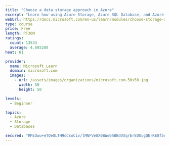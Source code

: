 ```yaml
---
title: "Choose a data storage approach in Azure"
excerpt: "Learn how using Azure Storage, Azure SQL Database, and Azure Cosmos DB - or a combination of them - for your business scenario is the best way to get the most performant solution."
webUrl: https://docs.microsoft.com/en-us/learn/modules/choose-storage-approach-in-azure/
type: course
price: Free
length: PT30M
ratings:
  count: 13533
  average: 4.685288
heat: 61

provider:
  name: Microsoft Learn
  domain: microsoft.com
  images:
    - url: /assets/images/organizations/microsoft.com-50x50.jpg
      width: 50
      height: 50

levels:
  - Beginner

topics:
  - Azure
  - Storage
  - Databases

secured: "RMsDwu+eTQeOLTH9dCsoCiv/lMNFVe8X0BWwbhBBdVXqrErEOOugQErKE8fbcomtTuwHzKGseDMk5rzr9DuDDT8D9j62Jj70RFn12NfDQ/iaj77SbqrdqivnwCsa2ozuOEZyaZjT0c95MoSGQ7sNlUeMxsZjJOqgJjZZqxTcy3m9m1mk1XvQDJPNChjPhpuit+oR5jeDH2IEFmhff8BtJgsJDbrAemwSuTYl/DEW1xgaC4OHryuq0qTdlDCilbw3SqrU7a6FfvH9+5p+klF6mHb2vwnL8fUlAXol1SKeceNH3rWqnAw4Hr/CPBVF5HTDznjwEcdCWGEocbAVYUbTDPbNBw2kxcWCe3SCATWhtmLnmFRRWHcnwoCH4ok6v3pXEBgwLkIYN6MYnOBbq6GxjhMEGhP9XyyxElWcZo27D5Z6yBdVSMquCIFeyOAeBoN0;BgYj7h6A0MaAD/vkWCGQ/w=="
---
```


